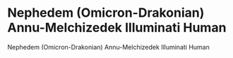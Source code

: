 # Nephedem (Omicron-Drakonian) Annu-Melchizedek Illuminati Human

Nephedem (Omicron-Drakonian) Annu-Melchizedek Illuminati Human